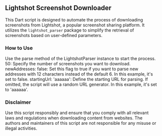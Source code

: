 ## Lightshot Screenshot Downloader

This Dart script is designed to automate the process of downloading screenshots from Lightshot, a popular screenshot sharing platform. It utilizes the `lightshot_parser` package to simplify the retrieval of screenshots based on user-defined parameters.

### How to Use

Use the parse method of the LightshotParser instance to start the process.
    50: Specify the number of screenshots you want to download.
    newAddresses: false: Set this flag to true if you want to parse new addresses with 12 characters instead of the default 6. In this example, it's set to false.
    startingUrl: 'aaaaaa': Define the starting URL for parsing. If omitted, the script will use a random URL generator. In this example, it's set to 'aaaaaa'.

### Disclaimer

Use this script responsibly and ensure that you comply with all relevant laws and regulations when downloading content from websites. The authors and maintainers of this script are not responsible for any misuse or illegal activities.
